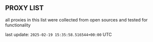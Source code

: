 ## PROXY LIST

all proxies in this list were collected from open sources and tested for functionality

last update: `2025-02-19 15:35:58.516544+00:00` UTC